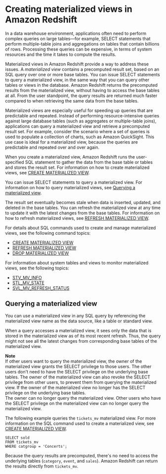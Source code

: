 # Creating materialized views in Amazon Redshift<a name="materialized-view-overview"></a>

In a data warehouse environment, applications often need to perform complex queries on large tables—for example, SELECT statements that perform multiple\-table joins and aggregations on tables that contain billions of rows\. Processing these queries can be expensive, in terms of system resources and the time it takes to compute the results\.

Materialized views in Amazon Redshift provide a way to address these issues\. A *materialized view* contains a precomputed result set, based on an SQL query over one or more base tables\. You can issue SELECT statements to query a materialized view, in the same way that you can query other tables or views in the database\. Amazon Redshift returns the precomputed results from the materialized view, without having to access the base tables at all\. From the user standpoint, the query results are returned much faster compared to when retrieving the same data from the base tables\.

Materialized views are especially useful for speeding up queries that are predictable and repeated\. Instead of performing resource\-intensive queries against large database tables \(such as aggregates or multiple\-table joins\), applications can query a materialized view and retrieve a precomputed result set\. For example, consider the scenario where a set of queries is used to populate a collection of charts, such as Amazon QuickSight\.  This use case is ideal for a materialized view, because the queries are predictable and repeated over and over again\. 

When you create a materialized view, Amazon Redshift runs the user\-specified SQL statement to gather the data from the base table or tables and stores the result set\. For information on how to create materialized views, see [CREATE MATERIALIZED VIEW](materialized-view-create-sql-command.md)\.

You can issue SELECT statements to query a materialized view\. For information on how to query materialized views, see [Querying a materialized view](#materialized-view-query)\.

The result set eventually becomes stale when data is inserted, updated, and deleted in the base tables\. You can refresh the materialized view at any time to update it with the latest changes from the base tables\. For information on how to refresh materialized views, see [REFRESH MATERIALIZED VIEW](materialized-view-refresh-sql-command.md)\.

For details about SQL commands used to create and manage materialized views, see the following command topics:
+ [CREATE MATERIALIZED VIEW](materialized-view-create-sql-command.md)
+ [REFRESH MATERIALIZED VIEW](materialized-view-refresh-sql-command.md)
+ [DROP MATERIALIZED VIEW](materialized-view-drop-sql-command.md)

For information about system tables and views to monitor materialized views, see the following topics: 
+ [STV\_MV\_INFO](r_STV_MV_INFO.md)
+ [STL\_MV\_STATE](r_STL_MV_STATE.md)
+ [SVL\_MV\_REFRESH\_STATUS](r_SVL_MV_REFRESH_STATUS.md)

## Querying a materialized view<a name="materialized-view-query"></a>

You can use a materialized view in any SQL query by referencing the materialized view name as the data source, like a table or standard view\.

When a query accesses a materialized view, it sees only the data that is stored in the materialized view as of its most recent refresh\. Thus, the query might not see all the latest changes from corresponding base tables of the materialized view\.

**Note**  
If other users want to query the materialized view, the owner of the materialized view grants the SELECT privilege to those users\. The other users don't need to have the SELECT privilege on the underlying base tables\.
The owner of the materialized view can also revoke the SELECT privilege from other users, to prevent them from querying the materialized view\.
If the owner of the materialized view no longer has the SELECT privilege on the underlying base tables\.  
The owner can no longer query the materialized view\. 
Other users who have the SELECT privilege on the materialized view can no longer query the materialized view\.

The following example queries the `tickets_mv` materialized view\. For more information on the SQL command used to create a materialized view, see [CREATE MATERIALIZED VIEW](materialized-view-create-sql-command.md)\.

```
SELECT sold
FROM tickets_mv
WHERE catgroup = 'Concerts';
```

Because the query results are precomputed, there's no need to access the underlying tables \(`category`, `event`, and `sales`\)\. Amazon Redshift can return the results directly from `tickets_mv`\.